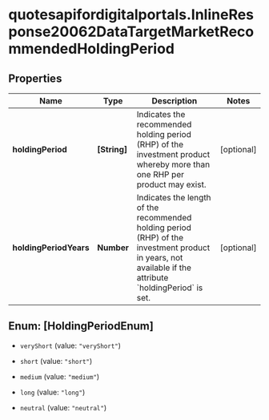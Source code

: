 # quotesapifordigitalportals.InlineResponse20062DataTargetMarketRecommendedHoldingPeriod

## Properties

Name | Type | Description | Notes
------------ | ------------- | ------------- | -------------
**holdingPeriod** | **[String]** | Indicates the recommended holding period (RHP) of the investment product whereby more than one RHP per product may exist. | [optional] 
**holdingPeriodYears** | **Number** | Indicates the length of the recommended holding period (RHP) of the investment product in years, not available if the attribute &#x60;holdingPeriod&#x60; is set. | [optional] 



## Enum: [HoldingPeriodEnum]


* `veryShort` (value: `"veryShort"`)

* `short` (value: `"short"`)

* `medium` (value: `"medium"`)

* `long` (value: `"long"`)

* `neutral` (value: `"neutral"`)




